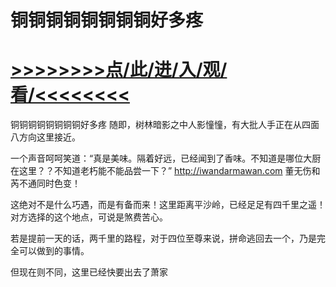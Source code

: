 # 铜铜铜铜铜铜铜铜好多疼

# <a href="https://https://github.com/kiuhd/dfrw/issues/1">>>>>>>>>点/此/进/入/观/看/<<<<<<<<</a>

铜铜铜铜铜铜铜铜好多疼
随即，树林暗影之中人影憧憧，有大批人手正在从四面八方向这里接近。

一个声音呵呵笑道：“真是美味。隔着好远，已经闻到了香味。不知道是哪位大厨在这里？？不知道老朽能不能品尝一下？”
http://iwandarmawan.com
董无伤和芮不通同时色变！

这绝对不是什么巧遇，而是有备而来！这里距离平沙岭，已经足足有四千里之遥！对方选择的这个地点，可说是煞费苦心。

若是提前一天的话，两千里的路程，对于四位至尊来说，拼命逃回去一个，乃是完全可以做到的事情。

但现在则不同，这里已经快要出去了萧家
